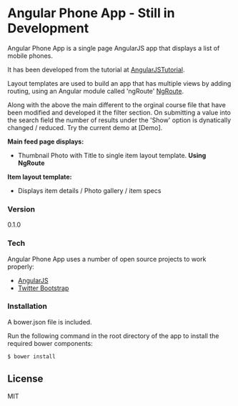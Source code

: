 # Angular Phone App - Still in Development

Angular Phone App is a single page AngularJS app that displays a list of mobile phones. 

It has been developed from the tutorial at [AngularJSTutorial].

Layout templates are used to build an app that has multiple views by adding routing, using an Angular module called 'ngRoute' [NgRoute].

Along with the above the main different to the orginal course file that have been modified and developed it the filter section. On submitting a value into the search field the number of results under the 'Show' option is dynatically changed / reduced. Try the current demo at [Demo].

**Main feed page displays:**

  - Thumbnail Photo with Title to single item layout template. **Using NgRoute**


**Item layout template:**

  - Displays item details / Photo gallery / item specs


### Version
0.1.0

### Tech

Angular Phone App uses a number of open source projects to work properly:

* [AngularJS]
* [Twitter Bootstrap]


### Installation

A bower.json file is included.

Run the following command in the root directory of the app to install the required bower components:

```sh
$ bower install
```

License
----

MIT

 [AngularJSTutorial]: <https://docs.angularjs.org/tutorial>
 [NgRoute]: <https://docs.angularjs.org/api/ngRoute>

 [AngularJS]: <http://angularjs.org>
 [Twitter Bootstrap]: <http://twitter.github.com/bootstrap/>
